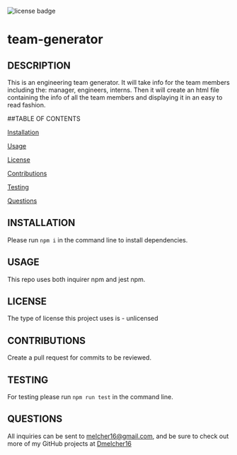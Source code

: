 ![license badge](https://img.shields.io/badge/license-unlicensed-blue)

  # team-generator

  ## DESCRIPTION
  This is an engineering team generator. It will take info for the team members including the: manager, engineers, interns. Then it will create an html file containing the info of all the team members and displaying it in an easy to read fashion.


  ##TABLE OF CONTENTS



  [Installation](#installation)

  [Usage](#usage)

  [License](#license)

  [Contributions](#contributions)

  [Testing](#testing)

  [Questions](#questions)



  ## INSTALLATION
  Please run `npm i` in the command line to install dependencies.


  ## USAGE
  This repo uses both inquirer npm and jest npm.


  ## LICENSE
  The type of license this project uses is - unlicensed


  ## CONTRIBUTIONS
  Create a pull request for commits to be reviewed.


  ## TESTING
  For testing please run `npm run test` in the command line.
  

  ## QUESTIONS
  All inquiries can be sent to melcher16@gmail.com, and be sure to check out more of my GitHub projects at [Dmelcher16](https://www.github.com/Dmelcher16)


